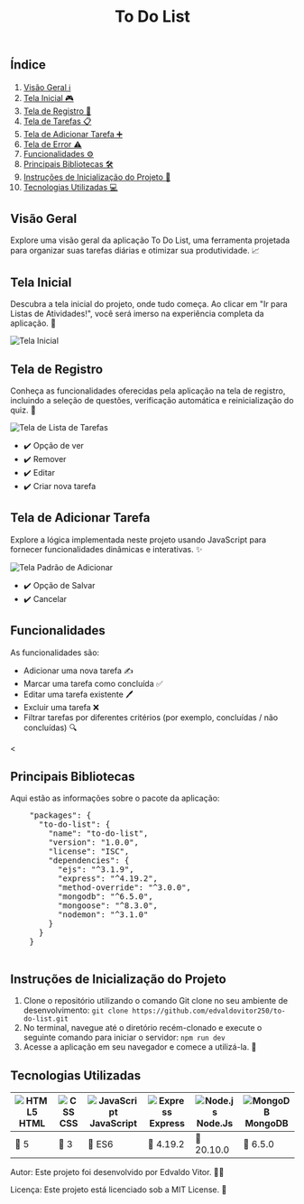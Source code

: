 <body>
  <header>
    <h1>To Do List</h1>
  </header>
  <main>
    <h2>Índice</h2>
    <ol>
      <li><a href="#visão-geral">Visão Geral ℹ️</a></li>
      <li><a href="#tela-do-dashboard">Tela Inicial 🎮</a></li>
      <li><a href="#tela-registro">Tela de Registro 📝</a></li>
      <li><a href="#logic-js">Tela de Tarefas 📋</a></li>
      <li><a href="#tela-adicionar">Tela de Adicionar Tarefa ➕</a></li>
      <li><a href="#tela-erro">Tela de Error ⚠️</a></li>
      <li><a href="#business-rules">Funcionalidades ⚙️</a></li>
      <li><a href="#pacote-da-aplicacao">Principais Bibliotecas 🛠️</a></li>
      <li><a href="#instruções-de-inicialização-do-projeto">Instruções de Inicialização do Projeto 🚀</a></li>
      <li><a href="#tecnologias-utilizadas">Tecnologias Utilizadas 💻</a></li>
    </ol>
    <section id="visão-geral">
      <h2>Visão Geral</h2>
      <p>Explore uma visão geral da aplicação To Do List, uma ferramenta projetada para organizar suas tarefas diárias e otimizar sua produtividade. 📈</p>
    </section>
    <section id="tela-do-dashboard">
      <h2>Tela Inicial</h2>
      <p>Descubra a tela inicial do projeto, onde tudo começa. Ao clicar em "Ir para Listas de Atividades!", você será imerso na experiência completa da aplicação. 🚀</p>
      <img src="https://github.com/edvaldovitor250/to-do-list/assets/116117189/b5f15c12-02bc-4fcc-a6e4-d921e1f6ea19" alt="Tela Inicial">
    </section>
    <section id="tela-registro">
      <h2>Tela de Registro</h2>
      <p>Conheça as funcionalidades oferecidas pela aplicação na tela de registro, incluindo a seleção de questões, verificação automática e reinicialização do quiz. 📝</p>
      <img src="https://github.com/edvaldovitor250/to-do-list/assets/116117189/5d0780a8-b8f7-46f2-b183-cca7e4d904bb" alt="Tela de Lista de Tarefas">
      <ul>
  <li>✔️ Opção de ver</li>
  <li>✔️ Remover</li>
  <li>✔️ Editar</li>
  <li>✔️ Criar nova tarefa</li>
</ul>

   </section>
    <section id="tela-adicionar">
      <h2>Tela de Adicionar Tarefa</h2>
      <p>Explore a lógica implementada neste projeto usando JavaScript para fornecer funcionalidades dinâmicas e interativas. ✨</p>
      <img src="https://github.com/edvaldovitor250/to-do-list/assets/116117189/f2988650-7d8b-44dd-8648-8b3f60074217" alt="Tela Padrão de Adicionar">
            <ul>
  <li>✔️ Opção de Salvar</li>
  <li>✔️ Cancelar</li>
</ul>
    </section>

  <section id="tela-error" style="display: none;">
      <h2>Tela de Error</h2>
      <p>Caso queira fazer algo fora da lógica criada, será adicionada essa tela de erro. 🛑</p>
      <img src="https://github.com/edvaldovitor250/to-do-list/assets/116117189/341cbf34-69c0-47a5-8628-7f83fd7fa3f3.jpg" alt="Tela de Error">
    </section>

   <section id="business-rules">
      <h2>Funcionalidades</h2>
      <p>As funcionalidades são:</p>
      <ul>
        <li>Adicionar uma nova tarefa ✍️</li>
        <li>Marcar uma tarefa como concluída ✅</li>
        <li>Editar uma tarefa existente 🖊️</li>
        <li>Excluir uma tarefa ❌</li>
        <li>Filtrar tarefas por diferentes critérios (por exemplo, concluídas / não concluídas) 🔍</li>
      </ul>
    </section>

   <<section id="pacote-da-aplicacao">
  <h2>Principais Bibliotecas</h2>
  <p>Aqui estão as informações sobre o pacote da aplicação:</p>
  <pre>
    "packages": {
      "to-do-list": {
        "name": "to-do-list",
        "version": "1.0.0",
        "license": "ISC",
        "dependencies": {
          "ejs": "^3.1.9",
          "express": "^4.19.2",
          "method-override": "^3.0.0",
          "mongodb": "^6.5.0",
          "mongoose": "^8.3.0",
          "nodemon": "^3.1.0"
        }
      }
    }
  </pre>
</section>

   <section id="instruções-de-inicialização-do-projeto">
      <h2>Instruções de Inicialização do Projeto</h2>
      <ol>
        <li>Clone o repositório utilizando o comando Git clone no seu ambiente de desenvolvimento:
          <code>git clone https://github.com/edvaldovitor250/to-do-list.git</code>
        </li>
        <li>No terminal, navegue até o diretório recém-clonado e execute o seguinte comando para iniciar o servidor:
          <code>npm run dev</code>
        </li>
        <li>Acesse a aplicação em seu navegador e comece a utilizá-la. 🚀</li>
      </ol>
    </section>

   <section id="tecnologias-utilizadas">
      <h2>Tecnologias Utilizadas</h2>
      <table>
        <thead>
          <tr>
            <th><img src="https://skillicons.dev/icons?i=html" alt="HTML5"> HTML</th>
            <th><img src="https://skillicons.dev/icons?i=css" alt="CSS"> CSS</th>
            <th><img src="https://skillicons.dev/icons?i=js" alt="JavaScript"> JavaScript</th>
            <th><img src="https://skillicons.dev/icons?i=express" alt="Express"> Express</th>
            <th><img src="https://skillicons.dev/icons?i=nodejs" alt="Node.js"> Node.Js</th>
            <th><img src="https://skillicons.dev/icons?i=mongodb" alt="MongoDB"> MongoDB</th>
          </tr>
        </thead>
        <tbody>
          <tr>
            <td>🔖 5</td>
            <td>🔖 3</td>
            <td>🔖 ES6</td>
            <td>🔖 4.19.2</td>
            <td>🔖 20.10.0</td>
            <td>🔖 6.5.0</td>
          </tr>
        </tbody>
      </table>
    </section>

  <footer>
      <p>Autor: Este projeto foi desenvolvido por Edvaldo Vitor. 👨‍💻</p>
      <p>Licença: Este projeto está licenciado sob a MIT License. 📜</p>
    </footer>
  </main>
</body>
